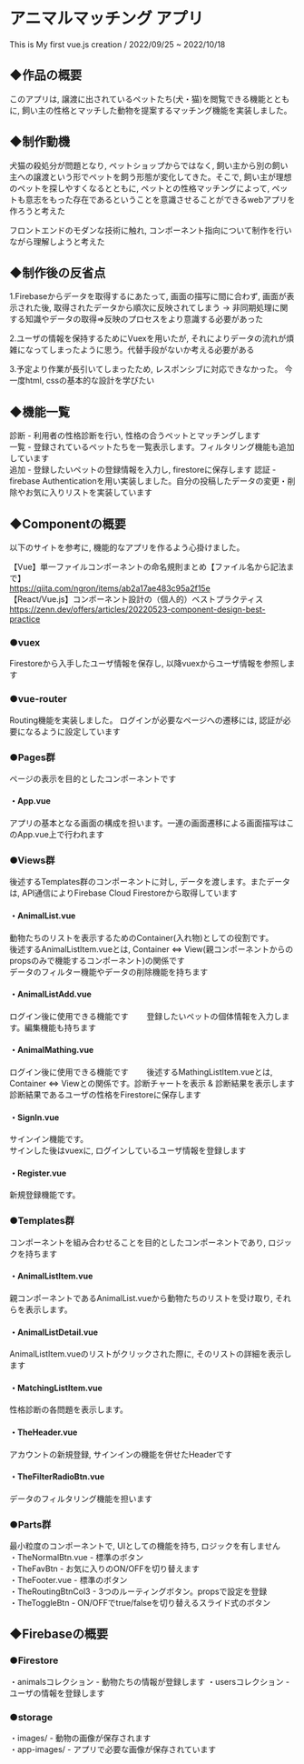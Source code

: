 # アニマルマッチング アプリ
This is My first vue.js creation /  2022/09/25 ~ 2022/10/18 

## ◆作品の概要
このアプリは, 譲渡に出されているペットたち(犬・猫)を閲覧できる機能とともに, 飼い主の性格とマッチした動物を提案するマッチング機能を実装しました。

## ◆制作動機
犬猫の殺処分が問題となり, ペットショップからではなく, 飼い主から別の飼い主への譲渡という形でペットを飼う形態が変化してきた。そこで, 飼い主が理想のペットを探しやすくなるとともに, ペットとの性格マッチングによって, ペットも意志をもった存在であるということを意識させることができるwebアプリを作ろうと考えた
  
フロントエンドのモダンな技術に触れ, コンポーネント指向について制作を行いながら理解しようと考えた

## ◆制作後の反省点
1.Firebaseからデータを取得するにあたって, 画面の描写に間に合わず, 画面が表示された後, 取得されたデータから順次に反映されてしまう
 → 非同期処理に関する知識やデータの取得⇒反映のプロセスをより意識する必要があった  
   
2.ユーザの情報を保持するためにVuexを用いたが, それによりデータの流れが煩雑になってしまったように思う。代替手段がないか考える必要がある
  
3.予定より作業が長引いてしまったため, レスポンシブに対応できなかった。 今一度html, cssの基本的な設計を学びたい
 
## ◆機能一覧
診断 - 利用者の性格診断を行い, 性格の合うペットとマッチングします  
一覧 - 登録されているペットたちを一覧表示します。フィルタリング機能も追加しています  
追加 - 登録したいペットの登録情報を入力し, firestoreに保存します
認証 - firebase Authenticationを用い実装しました。自分の投稿したデータの変更・削除やお気に入りリストを実装しています

## ◆Componentの概要
以下のサイトを参考に, 機能的なアプリを作るよう心掛けました。  

【Vue】単一ファイルコンポーネントの命名規則まとめ【ファイル名から記法まで】  
https://qiita.com/ngron/items/ab2a17ae483c95a2f15e  
【React/Vue.js】コンポーネント設計の（個人的）ベストプラクティス  
https://zenn.dev/offers/articles/20220523-component-design-best-practice 

### ●vuex
Firestoreから入手したユーザ情報を保存し, 以降vuexからユーザ情報を参照します

### ●vue-router
Routing機能を実装しました。
ログインが必要なページへの遷移には, 認証が必要になるように設定しています

### ●Pages群
ページの表示を目的としたコンポーネントです

#### ・App.vue
アプリの基本となる画面の構成を担います。一連の画面遷移による画面描写はこのApp.vue上で行われます

### ●Views群
後述するTemplates群のコンポーネントに対し, データを渡します。またデータは, API通信によりFirebase Cloud Firestoreから取得しています

#### ・AnimalList.vue
動物たちのリストを表示するためのContainer(入れ物)としての役割です。  
後述するAnimalListItem.vueとは, Container ⇔ View(親コンポーネントからのpropsのみで機能するコンポーネント)の関係です  
データのフィルター機能やデータの削除機能を持ちます

#### ・AnimalListAdd.vue
ログイン後に使用できる機能です　　
登録したいペットの個体情報を入力します。編集機能も持ちます

#### ・AnimalMathing.vue
ログイン後に使用できる機能です　　
後述するMathingListItem.vueとは, Container ⇔ Viewとの関係です。診断チャートを表示 & 診断結果を表示します　　
診断結果であるユーザの性格をFirestoreに保存します

#### ・SignIn.vue
サインイン機能です。  
サインした後はvuexに, ログインしているユーザ情報を登録します

#### ・Register.vue
新規登録機能です。

### ●Templates群
コンポーネントを組み合わせることを目的としたコンポーネントであり, ロジックを持ちます

#### ・AnimalListItem.vue
親コンポーネントであるAnimalList.vueから動物たちのリストを受け取り, それらを表示します。

#### ・AnimalListDetail.vue
AnimalListItem.vueのリストがクリックされた際に, そのリストの詳細を表示します

#### ・MatchingListItem.vue
性格診断の各問題を表示します。

#### ・TheHeader.vue
アカウントの新規登録, サインインの機能を併せたHeaderです

#### ・TheFilterRadioBtn.vue
データのフィルタリング機能を担います

### ●Parts群
最小粒度のコンポーネントで, UIとしての機能を持ち, ロジックを有しません   
・TheNormalBtn.vue - 標準のボタン  
・TheFavBtn - お気に入りのON/OFFを切り替えます  
・TheFooter.vue - 標準のボタン  
・TheRoutingBtnCol3 - 3つのルーティングボタン。propsで設定を登録  
・TheToggleBtn - ON/OFFでtrue/falseを切り替えるスライド式のボタン

## ◆Firebaseの概要

### ●Firestore
・animalsコレクション - 動物たちの情報が登録します
・usersコレクション - ユーザの情報を登録します

### ●storage
・images/ - 動物の画像が保存されます  
・app-images/ - アプリで必要な画像が保存されています


